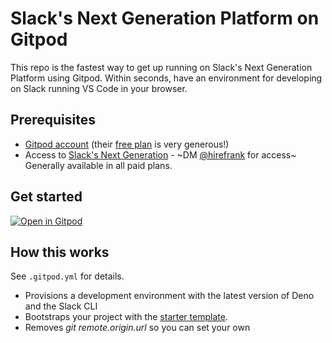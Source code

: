 # Slack's Next Generation Platform on Gitpod

This repo is the fastest way to get up running on Slack's Next Generation Platform using Gitpod. Within seconds, have an environment for developing on Slack running VS Code in your browser.

## Prerequisites

- [Gitpod account](https://gitpod.io/) (their [free plan](https://www.gitpod.io/pricing) is very generous!)
- Access to [Slack's Next Generation](http://api.slack.com/future) - ~DM [@hirefrank](https://twitter.com/hirefrank) for access~ Generally available in all paid plans.

## Get started

[![Open in Gitpod](https://gitpod.io/button/open-in-gitpod.svg)](https://gitpod.io/#https://github.com/hirefrank/slack-platform-gitpod)


## How this works
See `.gitpod.yml` for details.

- Provisions a development environment with the latest version of Deno and the Slack CLI
- Bootstraps your project with the [starter template](https://github.com/slack-samples/deno-starter-template).
- Removes _git remote.origin.url_ so you can set your own
